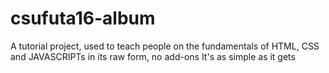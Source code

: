 # csufuta16-album
A tutorial project, used to teach people on the fundamentals of HTML, CSS and JAVASCRIPTs in its raw form, no add-ons
It's as simple as it gets

